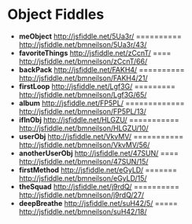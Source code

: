 Object Fiddles
==============
* **meObject** http://jsfiddle.net/5Ua3r/ ========== http://jsfiddle.net/bmneilson/5Ua3r/43/
* **favoriteThings** http://jsfiddle.net/zCcnT/ ==== http://jsfiddle.net/bmneilson/zCcnT/66/
* **backPack** http://jsfiddle.net/FAKH4/ ========== http://jsfiddle.net/bmneilson/FAKH4/21/
* **firstLoop** http://jsfiddle.net/Lgf3G/ ========= http://jsfiddle.net/bmneilson/Lgf3G/65/
* **album** http://jsfiddle.net/FP5PL/ ============= http://jsfiddle.net/bmneilson/FP5PL/13/
* **ifInObj** http://jsfiddle.net/HLGZU/ =========== http://jsfiddle.net/bmneilson/HLGZU/10/
* **userObj** http://jsfiddle.net/VkvMV/ =========== http://jsfiddle.net/bmneilson/VkvMV/56/
* **anotherUserObj** http://jsfiddle.net/47SUN/ ==== http://jsfiddle.net/bmneilson/47SUN/15/
* **firstMethod** http://jsfiddle.net/eGyLD/ ======= http://jsfiddle.net/bmneilson/eGyLD/15/
* **theSquad** http://jsfiddle.net/j9rdQ/ ========== http://jsfiddle.net/bmneilson/j9rdQ/27/
* **deepBreathe** http://jsfiddle.net/suH42/5/ ===== http://jsfiddle.net/bmneilson/suH42/18/
